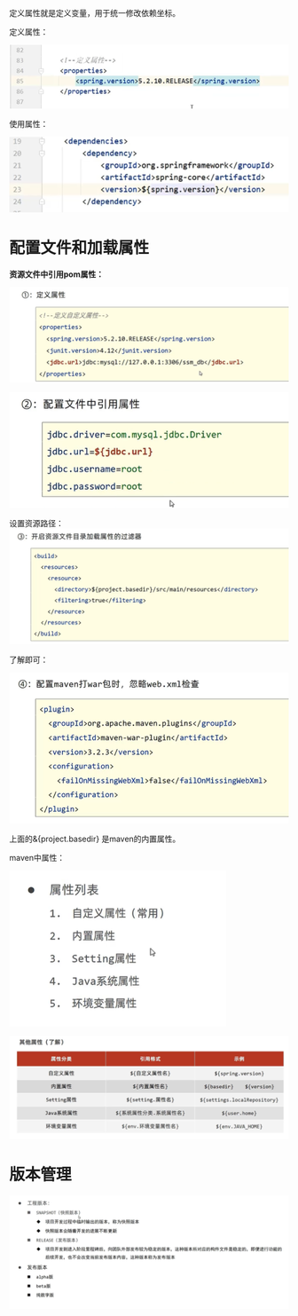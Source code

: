 定义属性就是定义变量，用于统一修改依赖坐标。

定义属性：

 ![image-20241120111512372](.assets/image-20241120111512372.png)



使用属性：

 ![image-20241120111541959](.assets/image-20241120111541959.png)



# 配置文件和加载属性

**资源文件中引用pom属性：**

 ![image-20241120112951581](.assets/image-20241120112951581.png)

 ![image-20241120113000366](.assets/image-20241120113000366.png)

 设置资源路径：![image-20241120113013088](.assets/image-20241120113013088.png)

了解即可：

 ![image-20241120113034935](.assets/image-20241120113034935.png)

上面的&{project.basedir} 是maven的内置属性。



maven中属性：

 ![image-20241120141245080](.assets/image-20241120141245080.png)



 ![image-20241120141320454](.assets/image-20241120141320454.png)





# 版本管理

 ![image-20241120141645279](.assets/image-20241120141645279.png)